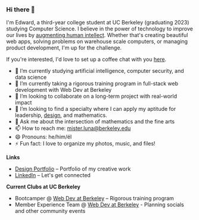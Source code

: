 ### Hi there 👋

I'm Edward, a third-year college student at UC Berkeley (graduating 2023) studying Computer Science. I believe in the power of technology to improve our lives by [augmenting human intellect](https://www.dougengelbart.org/pubs/augment-3906.html). Whether that's creating beautiful web apps, solving problems on warehouse scale computers, or managing product development, I'm up for the challenge.

If you're interested, I'd love to set up a coffee chat with you [here](https://calendly.com/misterluna).

- 🔭 I’m currently studying artificial intelligence, computer security, and data science
- 🌱 I’m currently taking a rigorous training program in full-stack web development with Web Dev at Berkeley
- 👯 I’m looking to collaborate on a long-term project with real-world impact
- 🤔 I’m looking to find a specialty where I can apply my aptitude for leadership, [design](https://misterluna.myportfolio.com/), and mathematics.
- 💬 Ask me about the intersection of mathematics and the fine arts
- 📫 How to reach me: mister.luna@berkeley.edu
- 😄 Pronouns: he/him/él
- ⚡ Fun fact: I love to organize my photos, music, and files!

**Links**
- [Design Portfolio](https://misterluna.myportfolio.com/) – Portfolio of my creative work
- [LinkedIn](https://www.linkedin.com/in/edwardlunacs/) – Let's get connected

**Current Clubs at UC Berkeley**
- Bootcamper @ [Web Dev at Berkeley](https://webatberkeley.org/) – Rigorous training program
- Member Experience Team @ [Web Dev at Berkeley](https://webatberkeley.org/) - Planning socials and other community events
